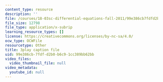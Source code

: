 ```yaml
---
content_type: resource
description: ''
file: /courses/18-03sc-differential-equations-fall-2011/99e386cb7fdfd2b0b6c91cc389bb62bb_elMskF8Uzmg.srt
file_size: 12798
file_type: application/x-subrip
learning_resource_types: []
license: https://creativecommons.org/licenses/by-nc-sa/4.0/
ocw_type: OCWFile
resourcetype: Other
title: 3play caption file
uid: 99e386cb-7fdf-d2b0-b6c9-1cc389bb62bb
video_files:
  video_thumbnail_file: null
video_metadata:
  youtube_id: null
---
```


